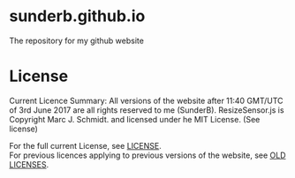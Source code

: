 # sunderb.github.io
The repository for my github website
# License
Current Licence Summary:
All versions of the website after 11:40 GMT/UTC of 3rd June 2017 are all rights reserved to me (SunderB).
ResizeSensor.js is Copyright Marc J. Schmidt. and licensed under he MIT License. (See license)

For the full current License, see [LICENSE](LICENSE). <br />
For previous licences applying to previous versions of the website, see [OLD LICENSES](OLD%20LICENSES).
